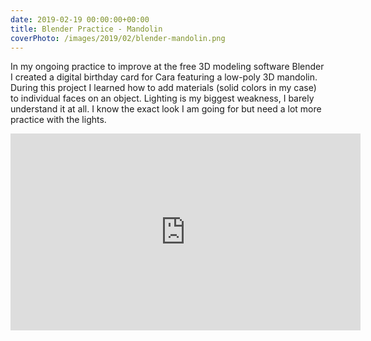 ```yaml
---
date: 2019-02-19 00:00:00+00:00
title: Blender Practice - Mandolin
coverPhoto: /images/2019/02/blender-mandolin.png
---
```


In my ongoing practice to improve at the free 3D modeling software Blender I created a digital birthday card for Cara featuring a low-poly 3D mandolin. During this project I learned how to add materials (solid colors in my case) to individual faces on an object. Lighting is my biggest weakness, I barely understand it at all. I know the exact look I am going for but need a lot more practice with the lights.

<iframe width="560" height="315" src="https://www.youtube.com/embed/1xs76h6FJYo" frameborder="0" allow="accelerometer; autoplay; encrypted-media; gyroscope; picture-in-picture" allowfullscreen></iframe>
